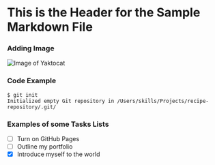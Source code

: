 # This is the Header for the Sample Markdown File

### Adding Image

![Image of Yaktocat](https://octodex.github.com/images/yaktocat.png)

### Code Example
```
$ git init
Initialized empty Git repository in /Users/skills/Projects/recipe-repository/.git/
```


### Examples of some Tasks Lists
- [ ] Turn on GitHub Pages
- [ ] Outline my portfolio
- [x] Introduce myself to the world

